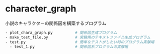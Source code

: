 # character_graph
小説のキャラクターの関係図を構築するプログラム
```sh
- plot_chara_graph.py          # 関係図生成プログラム
- make_test_file.py            # 実験用のテキストファイル生成プログラム
- test.py                      # 簡単なテストがしたい時のプログラム実験場
  - test_1.py                  # 関係図系プログラムの実験場
```
